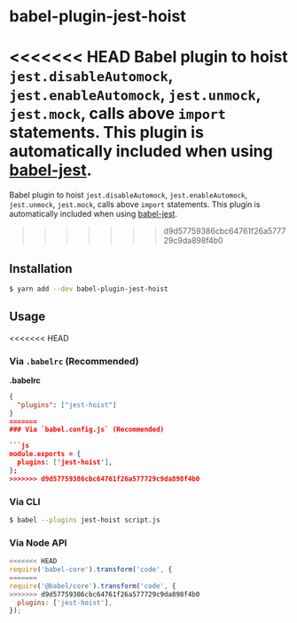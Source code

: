 # babel-plugin-jest-hoist

<<<<<<< HEAD
Babel plugin to hoist `jest.disableAutomock`, `jest.enableAutomock`, `jest.unmock`, `jest.mock`, calls above `import` statements. This plugin is automatically included when using [babel-jest](https://github.com/facebook/jest/tree/master/packages/babel-jest).
=======
Babel plugin to hoist `jest.disableAutomock`, `jest.enableAutomock`, `jest.unmock`, `jest.mock`, calls above `import` statements. This plugin is automatically included when using [babel-jest](https://github.com/facebook/jest/tree/main/packages/babel-jest).
>>>>>>> d9d57759386cbc64761f26a577729c9da898f4b0

## Installation

```sh
$ yarn add --dev babel-plugin-jest-hoist
```

## Usage

<<<<<<< HEAD
### Via `.babelrc` (Recommended)

**.babelrc**

```json
{
  "plugins": ["jest-hoist"]
}
=======
### Via `babel.config.js` (Recommended)

```js
module.exports = {
  plugins: ['jest-hoist'],
};
>>>>>>> d9d57759386cbc64761f26a577729c9da898f4b0
```

### Via CLI

```sh
$ babel --plugins jest-hoist script.js
```

### Via Node API

```javascript
<<<<<<< HEAD
require('babel-core').transform('code', {
=======
require('@babel/core').transform('code', {
>>>>>>> d9d57759386cbc64761f26a577729c9da898f4b0
  plugins: ['jest-hoist'],
});
```
